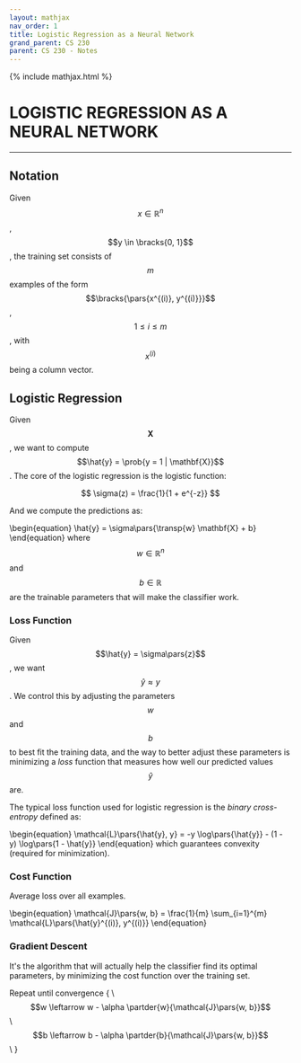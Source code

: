 ```yaml
---
layout: mathjax
nav_order: 1
title: Logistic Regression as a Neural Network
grand_parent: CS 230
parent: CS 230 - Notes
---
```

{% include mathjax.html %}
# LOGISTIC REGRESSION AS A NEURAL NETWORK
---


## Notation

Given $$x \in \mathbb{R}^n$$, $$y \in \bracks{0, 1}$$, the training set consists of $$m$$ examples
of the form $$\bracks{\pars{x^{(i)}, y^{(i)}}}$$, $$1 \le i \le m$$, with $$x^{(i)}$$ being a
column vector.


## Logistic Regression

Given $$\mathbf{X}$$, we want to compute $$\hat{y} = \prob{y = 1 | \mathbf{X}}$$. The core of the
logistic regression is the logistic function:

$$ \sigma(z) = \frac{1}{1 + e^{-z}} $$

And we compute the predictions as:

\begin{equation}
    \hat{y} = \sigma\pars{\transp{w} \mathbf{X} + b}
\end{equation}
where $$w \in \mathbb{R}^n$$ and $$b \in \mathbb{R}$$ are the trainable parameters that will make the
classifier work.


### Loss Function

Given $$\hat{y} = \sigma\pars{z}$$, we want $$\hat{y} \approx y$$. We control this by adjusting the
parameters $$w$$ and $$b$$ to best fit the training data, and the way to better adjust these
parameters is minimizing a *loss* function that measures how well our predicted values $$\hat{y}$$
are.

The typical loss function used for logistic regression is the *binary cross-entropy* defined as:

\begin{equation}
    \mathcal{L}\pars{\hat{y}, y} = -y \log\pars{\hat{y}} - (1 - y) \log\pars{1 - \hat{y}}
\end{equation}
which guarantees convexity (required for minimization).


### Cost Function

Average loss over all examples.

\begin{equation}
    \mathcal{J}\pars{w, b} = \frac{1}{m} \sum_{i=1}^{m} \mathcal{L}\pars{\hat{y}^{(i)}, y^{(i)}}
\end{equation}


### Gradient Descent

It's the algorithm that will actually help the classifier find its optimal parameters, by
minimizing the cost function over the training set.

Repeat until convergence { \\
$$w \leftarrow w - \alpha \partder{w}{\mathcal{J}\pars{w, b}}$$ \\
$$b \leftarrow b - \alpha \partder{b}{\mathcal{J}\pars{w, b}}$$ \\
}

